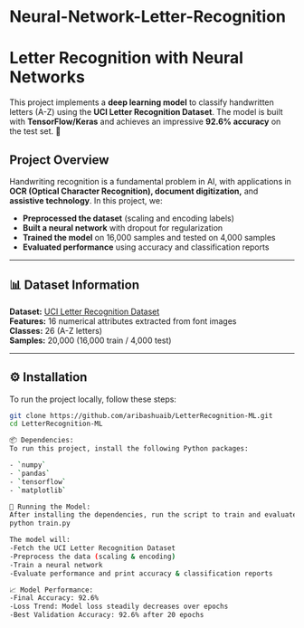 # Neural-Network-Letter-Recognition
# Letter Recognition with Neural Networks

This project implements a **deep learning model** to classify handwritten letters (A-Z) using the **UCI Letter Recognition Dataset**. The model is built with **TensorFlow/Keras** and achieves an impressive **92.6% accuracy** on the test set. 🚀  

## Project Overview

Handwriting recognition is a fundamental problem in AI, with applications in **OCR (Optical Character Recognition), document digitization,** and **assistive technology**. In this project, we:  

- **Preprocessed the dataset** (scaling and encoding labels)  
- **Built a neural network** with dropout for regularization  
- **Trained the model** on 16,000 samples and tested on 4,000 samples  
- **Evaluated performance** using accuracy and classification reports  

---

## 📊 Dataset Information  

**Dataset:** [UCI Letter Recognition Dataset](https://archive.ics.uci.edu/ml/datasets/Letter+Recognition)  
**Features:** 16 numerical attributes extracted from font images  
**Classes:** 26 (A-Z letters)  
**Samples:** 20,000 (16,000 train / 4,000 test)  

---

## ⚙️ Installation  

To run the project locally, follow these steps:  
```sh
git clone https://github.com/aribashuaib/LetterRecognition-ML.git
cd LetterRecognition-ML

📦 Dependencies:
To run this project, install the following Python packages:

- `numpy`
- `pandas`
- `tensorflow`
- `matplotlib`

🚀 Running the Model:
After installing the dependencies, run the script to train and evaluate the model:
python train.py

The model will:
-Fetch the UCI Letter Recognition Dataset
-Preprocess the data (scaling & encoding)
-Train a neural network
-Evaluate performance and print accuracy & classification reports

📈 Model Performance:
-Final Accuracy: 92.6%
-Loss Trend: Model loss steadily decreases over epochs
-Best Validation Accuracy: 92.6% after 20 epochs



